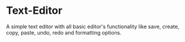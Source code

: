 # Text-Editor
A simple text editor with all basic editor's functionality like save, create, copy, paste, undo, redo and formatting options.
